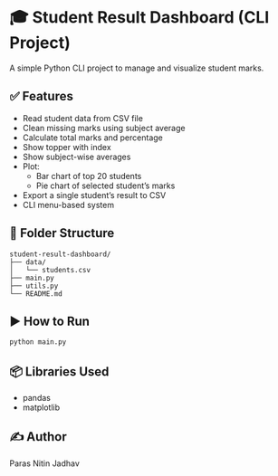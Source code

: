 # 🎓 Student Result Dashboard (CLI Project)

A simple Python CLI project to manage and visualize student marks.

## ✅ Features

- Read student data from CSV file
- Clean missing marks using subject average
- Calculate total marks and percentage
- Show topper with index
- Show subject-wise averages
- Plot:
  - Bar chart of top 20 students
  - Pie chart of selected student’s marks
- Export a single student’s result to CSV
- CLI menu-based system

## 📁 Folder Structure

```
student-result-dashboard/
├── data/
│   └── students.csv
├── main.py
├── utils.py
└── README.md
```

## ▶️ How to Run

```bash
python main.py
```

## 📦 Libraries Used

- pandas
- matplotlib

## ✍️ Author

Paras Nitin Jadhav